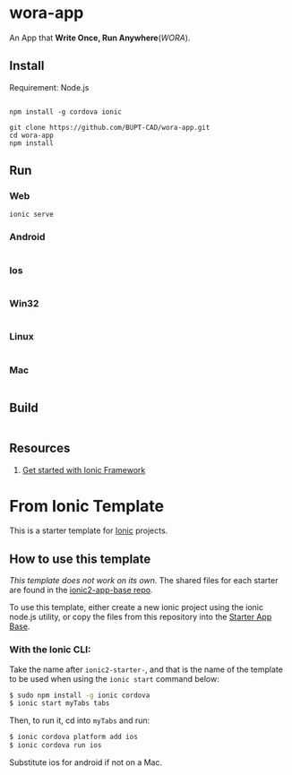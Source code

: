 # wora-app
An App that **Write Once, Run Anywhere**(_WORA_).

## Install

Requirement: Node.js

```shell

npm install -g cordova ionic

git clone https://github.com/BUPT-CAD/wora-app.git
cd wora-app
npm install
```

## Run

### Web

```shell
ionic serve
```

### Android

```shell
```

### Ios

```shell
```

### Win32

```shell
```

### Linux

```shell
```

### Mac

```shell
```

## Build

```shell
```


## Resources

1. [Get started with Ionic Framework](http://ionicframework.com/getting-started/)

# From Ionic Template

This is a starter template for [Ionic](http://ionicframework.com/docs/) projects.

## How to use this template

*This template does not work on its own*. The shared files for each starter are found in the [ionic2-app-base repo](https://github.com/ionic-team/ionic2-app-base).

To use this template, either create a new ionic project using the ionic node.js utility, or copy the files from this repository into the [Starter App Base](https://github.com/ionic-team/ionic2-app-base).

### With the Ionic CLI:

Take the name after `ionic2-starter-`, and that is the name of the template to be used when using the `ionic start` command below:

```bash
$ sudo npm install -g ionic cordova
$ ionic start myTabs tabs
```

Then, to run it, cd into `myTabs` and run:

```bash
$ ionic cordova platform add ios
$ ionic cordova run ios
```

Substitute ios for android if not on a Mac.

